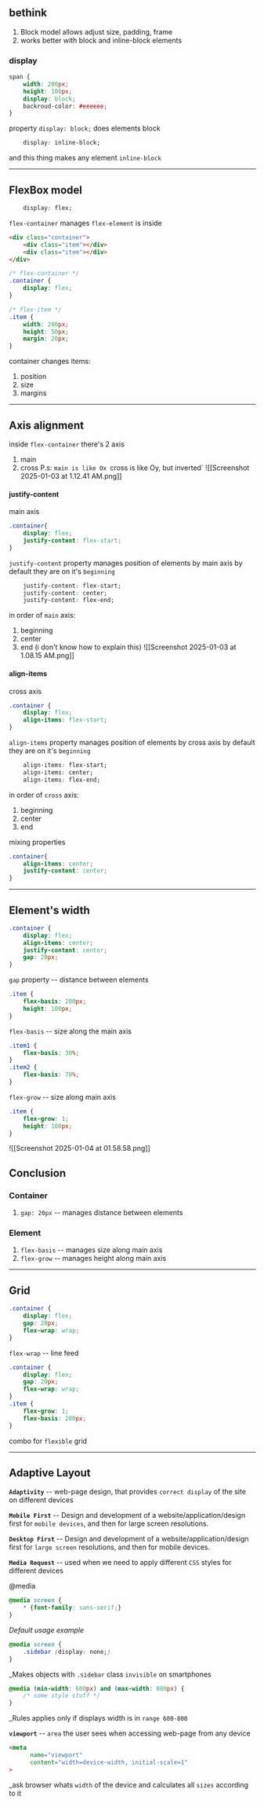 ## bethink
1. Block model allows adjust size, padding, frame
2. works better with block and inline-block elements

### display
```css
span {
	width: 200px;
	height: 100px;
	display: block;
	backroud-color: #eeeeee;
}
```
property `display: block;` does elements block

```css
	display: inline-block;
```
and this thing makes any element `inline-block`

****
## FlexBox model
```css
	display: flex;
```

`flex-container`  manages
`flex-element` is inside

```html
<div class="container">
	<div class="item"></div>
	<div class="item"></div>
</div>
```

```css
/* flex-container */
.container {
	display: flex;
}

/* flex-item */
.item {
	width: 200px;
	height: 50px;
	margin: 20px;
}
```
container changes items:
1. position
2. size
3. margins

****
## Axis alignment

inside `flex-container` there's 2 axis 
1. main
2. cross
P.s:
`main is like Ox
`cross is like Oy, but inverted`
![[Screenshot 2025-01-03 at 1.12.41 AM.png]]

#### justify-content
main axis
```css
.container{ 
	display: flex;
	justify-content: flex-start;
}
```
`justify-content` property manages position of elements by main axis
by default they are on it's `beginning`

```css
	justify-content: flex-start;
	justify-content: center;
	justify-content: flex-end;
```
in order of `main` axis: 
1. beginning
2. center
3. end
(i don't know how to explain this)
![[Screenshot 2025-01-03 at 1.08.15 AM.png]]

#### align-items
cross axis
```css
.container {
	display: flex;
	align-items: flex-start;
}
```
 `align-items` property manages position of elements by cross axis
by default they are on it's `beginning`

```css
	align-items: flex-start;
	align-items: center;
	align-items: flex-end;
```

in order of `cross` axis: 
1. beginning
2. center
3. end

mixing properties
```css
.container{
	align-items: center;
	justify-content: center;
}
```

****
## Element's width

```css
.container {
	display: flex;
	align-items: center;
	justify-content: center;
	gap: 20px;
}
```
`gap` property -- distance between elements

```css
.item {
	flex-basis: 200px;
	height: 100px;
}
```
`flex-basis` -- size along the main axis

```css
.item1 {
	flex-basis: 30%;
}
.item2 {
	flex-basis: 70%;
}
```
`flex-grow` -- size along main axis
```css
.item {
	flex-grow: 1;
	height: 100px;
}
```

![[Screenshot 2025-01-04 at 01.58.58.png]]



## Conclusion
### Container
1. `gap: 20px` -- manages distance between elements

### Element
1. `flex-basis` -- manages size along main axis
2. `flex-grow` -- manages height along main axis

****

## Grid
```css
.container {
	display: flex;
	gap: 20px;
	flex-wrap: wrap;
}
```
`flex-wrap` -- line feed


```css
.container {
	display: flex;
	gap: 20px;
	flex-wrap: wrap;
}
.item {
	flex-grow: 1;
	flex-basis: 200px;
}
```
combo for `flexible` grid

****
## Adaptive Layout

**`Adaptivity`** -- web-page design, that provides `correct display` of the site on different devices

**`Mobile First`** -- Design and development of a website/application/design first for `mobile devices`, and then for large screen resolutions. 

**`Desktop First`** -- Design and development of a website/application/design first for `large screen` resolutions, and then for mobile devices.

**`Media Request`** -- used when we need to apply different `CSS` styles for different devices

@media
```css
@media screen {
	* {font-family: sans-serif;}
}
```
_Default usage example_

```css
@media screen {
	.sidebar (display: none;)
}
```
_Makes objects with `.sidebar` class `invisible` on smartphones

```Css
@media (min-width: 600px) and (max-width: 800px) {
	/* some style stuff */
}
```
_Rules applies only if displays width is in `range 600-800`


**`viewport`** -- `area` the user sees when accessing web-page from any device

```HTML
<meta
	  name="viewport"
	  content="width=device-width, initial-scale=1"
>
```
_ask browser whats `width` of the device
and calculates all `sizes` according to it

